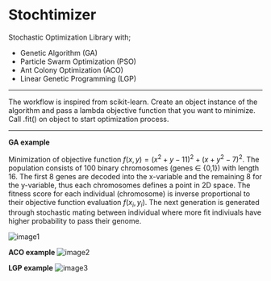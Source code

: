 # Stochtimizer
Stochastic Optimization Library with;
- Genetic Algorithm (GA)
- Particle Swarm Optimization (PSO)
- Ant Colony Optimization (ACO)
- Linear Genetic Programming (LGP)

---

The workflow is inspired from scikit-learn. Create an object instance of the algorithm and pass a lambda objective function that you want to minimize. Call .fit() on object to start optimization process. 

---

**GA example**

Minimization of objective function $f(x,y) = (x^2+y-11)^2  + (x+y^2-7)^2$. The population consists of 100 binary chromosomes (genes $\in$ {0,1}) with length 16. The first 8 genes are decoded into the x-variable and the remaining 8 for the y-variable, thus each chromosomes defines a point in 2D space. The fitness score for each individual (chromosome) is inverse proportional to their objective function evaluation $f(x_i,y_i)$. The next generation is generated through stochastic mating between individual where more fit indiviuals have higher probability to pass their genome.

![image1](https://i.imgur.com/imquG0K.png)

**ACO example**
![image2](https://i.imgur.com/jidYB7d.png)

**LGP example**
![image3](https://i.imgur.com/YIr74AJ.png)
